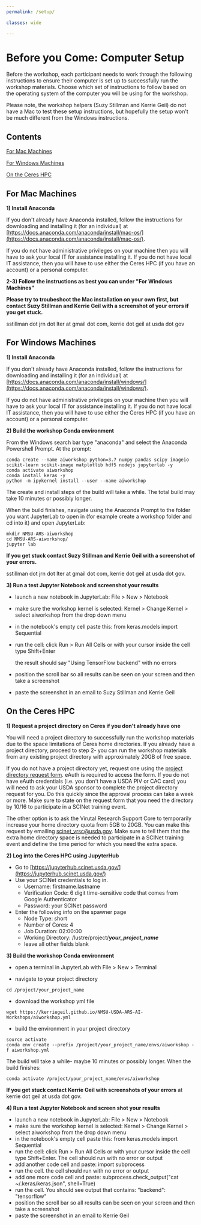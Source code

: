 ```yaml
---
permalink: /setup/

classes: wide

---
```



# Before you Come: Computer Setup

Before the workshop, each participant needs to work through the following instructions to ensure their computer is set up to successfully run the workshop materials. Choose which set of instructions to follow based on the operating system of the computer you will be using for the workshop.

Please note, the workshop helpers (Suzy Stillman and Kerrie Geil) do not have a Mac to test these setup instructions, but hopefully the setup won't be much different from the Windows instructions.

## Contents 

[For Mac Machines](#for-mac-machines)

[For Windows Machines](#for-windows-machines)

[On the Ceres HPC](#on-the-ceres-hpc)


## For Mac Machines

**1) Install Anaconda**

  If you don't already have Anaconda installed, follow the instructions for downloading and installing it (for an individual) at [https://docs.anaconda.com/anaconda/install/mac-os/](https://docs.anaconda.com/anaconda/install/mac-os/).
  
  If you do not have administrative privileges on your machine then you will have to ask your local IT for assistance installing it. If you do not have local IT assistance, then you will have to use either the Ceres HPC (if you have an account) or a personal computer.
  
  **2-3) Follow the instructions as best you can under "For Windows Machines"**

  
  **Please try to troubeshoot the Mac installation on your own first, but contact Suzy Stillman and Kerrie Geil with a screenshot of your errors if you get stuck.**  
  
  sstillman dot jrn dot lter at gmail dot com, kerrie dot geil at usda dot gov
  

## For Windows Machines

**1) Install Anaconda**

  If you don't already have Anaconda installed, follow the instructions for downloading and installing it (for an individual) at [https://docs.anaconda.com/anaconda/install/windows/](https://docs.anaconda.com/anaconda/install/windows/).
  
  If you do not have administrative privileges on your machine then you will have to ask your local IT for assistance installing it. If you do not have local IT assistance, then you will have to use either the Ceres HPC (if you have an account) or a personal computer.
    
**2) Build the workshop Conda environment**

  From the Windows search bar type "anaconda" and select the Anaconda Powershell Prompt. At the prompt:
  
  ```
  conda create --name aiworkshop python=3.7 numpy pandas scipy imageio scikit-learn scikit-image matplotlib hdf5 nodejs jupyterlab -y
  conda activate aiworkshop
  conda install keras -y
  python -m ipykernel install --user --name aiworkshop
  ```
    
  The create and install steps of the build will take a while. The total build may take 10 minutes or possibly longer. 
    
  When the build finishes, navigate using the Anaconda Prompt to the folder you want JupyterLab to open in (for example create a workshop folder and cd into it) and open JupyterLab:
  
  ```
  mkdir NMSU-ARS-aiworkshop
  cd NMSU-ARS-aiworkshop/
  jupyter lab
  ```
  
  **If you get stuck contact Suzy Stillman and Kerrie Geil with a screenshot of your errors.** 
  
  sstillman dot jrn dot lter at gmail dot com, kerrie dot geil at usda dot gov.
        
**3) Run a test Jupyter Notebook and screenshot your results**

  - launch a new notebook in JupyterLab: File > New > Notebook
  - make sure the workshop kernel is selected: Kernel > Change Kernel > select aiworkshop from the drop down menu     
  - in the notebook's empty cell paste this: from keras.models import Sequential
  - run the cell: click Run > Run All Cells or with your cursor inside the cell type Shift+Enter
  
    the result should say "Using TensorFlow backend" with no errors
  
  - position the scroll bar so all results can be seen on your screen and then take a screenshot
  - paste the screenshot in an email to Suzy Stillman and Kerrie Geil



## On the Ceres HPC

**1) Request a project directory on Ceres if you don't already have one**

  You will need a project directory to successfully run the workshop materials due to the space limitations of Ceres home directories. If you already have a project directory, proceed to step 2- you can run the workshop materials from any existing project directory with approximately 20GB of free space.
  
  If you do not have a project directory yet, request one using the [project directory request form](https://scinet.usda.gov/support/request-storage). eAuth is required to access the form. If you do not have eAuth credentials (i.e. you don't have a USDA PIV or CAC card) you will need to ask your USDA sponsor to complete the project directory request for you. Do this quickly since the approval process can take a week or more. Make sure to state on the request form that you need the directory by 10/16 to participate in a SCINet training event.
  
  The other option is to ask the Virutal Research Support Core to temporarily increase your home directory quota from 5GB to 20GB. You can make this request by emailing scinet_vrsc@usda.gov. Make sure to tell them that the extra home directory space is needed to participate in a SCINet training event and define the time period for which you need the extra space.

**2) Log into the Ceres HPC using JupyterHub**
  - Go to [https://jupyterhub.scinet.usda.gov/](https://jupyterhub.scinet.usda.gov/)
  - Use your SCINet credentials to log in.
    - Username: firstname.lastname 
    - Verification Code: 6 digit time-sensitive code that comes from Google Authenticator
    - Password: your SCINet password
  - Enter the following info on the spawner page
    - Node Type: short
    - Number of Cores: 4
    - Job Duration: 02:00:00
    - Working Directory: /lustre/project/***your_project_name***
    - leave all other fields blank

**3) Build the workshop Conda environment**
  - open a terminal in JupyterLab with File > New > Terminal
  
  - navigate to your project directory
  ```
  cd /project/your_project_name
  ```
  
  - download the workshop yml file
  ```
  wget https://kerriegeil.github.io/NMSU-USDA-ARS-AI-Workshops/aiworkshop.yml
  ```
  
  - build the environment in your project directory
  ```
  source activate
  conda env create --prefix /project/your_project_name/envs/aiworkshop -f aiworkshop.yml
  ```
  
  The build will take a while- maybe 10 minutes or possibly longer. When the build finishes:
  ```
  conda activate /project/your_project_name/envs/aiworkshop
  ```
  
  **If you get stuck contact Kerrie Geil with screenshots of your errors** at kerrie dot geil at usda dot gov.
  
**4) Run a test Jupyter Notebook and screen shot your results**

  - launch a new notebook in JupyterLab: File > New > Notebook
  - make sure the workshop kernel is selected: Kernel > Change Kernel > select aiworkshop from the drop down menu 
  - in the notebook's empty cell paste this: from keras.models import Sequential
  - run the cell: click Run > Run All Cells or with your cursor inside the cell type Shift+Enter. The cell should run with no error or output
  - add another code cell and paste: import subprocess  
  - run the cell. the cell should run with no error or output
  - add one more code cell and paste: subprocess.check_output("cat ~/.keras/keras.json", shell=True)
  - run the cell. You should see output that contains: "backend": "tensorflow"
  - position the scroll bar so all results can be seen on your screen and then take a screenshot
  - paste the screenshot in an email to Kerrie Geil 

